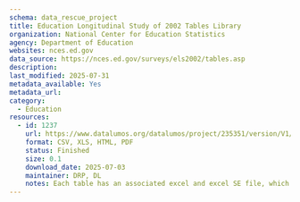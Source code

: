 ```yaml
---
schema: data_rescue_project 
title: Education Longitudinal Study of 2002 Tables Library
organization: National Center for Education Statistics
agency: Department of Education
websites: nces.ed.gov
data_source: https://nces.ed.gov/surveys/els2002/tables.asp
description: 
last_modified: 2025-07-31
metadata_available: Yes
metadata_url: 
category:
  - Education 
resources:
  - id: 1237
    url: https://www.datalumos.org/datalumos/project/235351/version/V1/view
    format: CSV, XLS, HTML, PDF
    status: Finished
    size: 0.1
    download_date: 2025-07-03
    maintainer: DRP, DL
    notes: Each table has an associated excel and excel SE file, which are grouped together in a folder in the dataset (one folder per table).In the root folder, there is a catalog csv that provides a crosswalk between the folder names and file names and the original table titles.In addition to the tables, this project contains (1) codebooks for ELS generated in NCES datalabs and found in the NCES resource library, (2) questionnaires for ELS downloaded from the study website and (3) documentation and user manuals related to ELS found in the NCES resource library.
---
```

